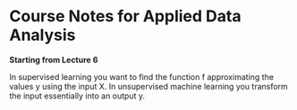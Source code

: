 # Course Notes for Applied Data Analysis

**Starting from Lecture 6**

In supervised learning you want to find the function f approximating the values y using the input X. In unsupervised machine learning you transform the input essentially into an output y.
